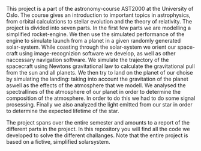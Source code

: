This project is a part of the astronomy-course AST2000 at the University of Oslo. The course gives an introduction to important topics in astrophysics, from orbital calculations to stellar 
evolution and the theory of relativity. The project is divided into seven parts. In the first few parts we are modelling a simplified rocket-engine. We then use the simulated performance of 
the engine to simulate launch from a planet in a given randomly generated solar-system. While coasting through the solar-system we orient our space-craft using image-recognizion software we
develop, as well as other naccessary navigation software. We simulate the trajectory of the spacecraft using Newtons gravitational law to calculate the gravitational pull from the sun and all
planets. We then try to land on the planet of our choise by simulating the landing: taking into account the gravitation of the planet aswell as the effects of the atmosphere that we modell. 
We analysed the spectrallines of the atmosphere of our planet in order to determine the composition of the atmosphere. In order to do this we had to do some signal prosessing. Finally we also 
analyzed the light emitted from our star in order to determine the expected lifetime of the star.

The project spans over the entire semester and amounts to a report of the different parts in the project. In this repository you will find all the code we developed to solve the different
challanges. Note that the entire project is based on a fictive, simplified solarsystem. 
